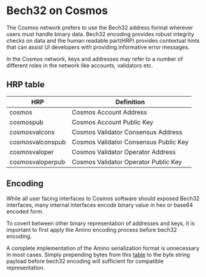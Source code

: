 # Bech32 on Cosmos

The Cosmos network prefers to use the Bech32 address format wherever users must handle binary data. Bech32 encoding provides robust integrity checks on data and the human readable part(HRP) provides contextual hints that can assist UI developers with providing informative error messages.

In the Cosmos network, keys and addresses may refer to a number of different roles in the network like accounts, validators etc.

## HRP table

| HRP               | Definition                            |
|-------------------|---------------------------------------|
| cosmos            | Cosmos Account Address                |
| cosmospub         | Cosmos Account Public Key             |
| cosmosvalcons     | Cosmos Validator Consensus Address    |
| cosmosvalconspub  | Cosmos Validator Consensus Public Key |
| cosmosvaloper     | Cosmos Validator Operator Address     |
| cosmosvaloperpub  | Cosmos Validator Operator Public Key  |

## Encoding

While all user facing interfaces to Cosmos software should exposed Bech32 interfaces, many internal interfaces encode binary value in hex or base64 encoded form.

To covert between other binary representation of addresses and keys, it is important to first apply the Amino encoding process before bech32 encoding.

A complete implementation of the Amino serialization format is unnecessary in most cases. Simply prepending bytes from this [table](https://github.com/tendermint/tendermint/blob/master/docs/spec/blockchain/encoding.md#public-key-cryptography) to the byte string payload before bech32 encoding will sufficient for compatible representation.
